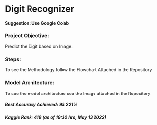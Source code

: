 # Digit Recognizer 

#### Suggestion: Use Google Colab

### Project Objective:
Predict the Digit based on Image.

### Steps: 
To see the Methodology follow the Flowchart Attached in the Repository

### Model Architecture:
To see the model architecture see the Image attached in the Repository

##### Best Accuracy Achieved: 99.221%
##### Kaggle Rank: 419 (as of 19:30 hrs, May 13 2022)

